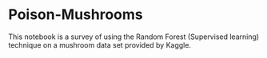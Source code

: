 # Poison-Mushrooms
This notebook is a survey of using the Random Forest (Supervised learning) technique on a mushroom data set provided by Kaggle.
